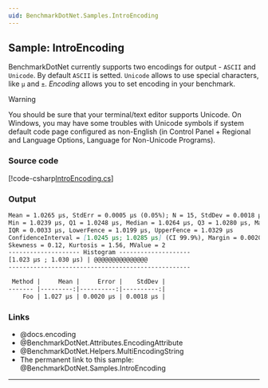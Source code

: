 ```yaml
---
uid: BenchmarkDotNet.Samples.IntroEncoding
---
```


## Sample: IntroEncoding

BenchmarkDotNet currently supports two encodings for output - `ASCII` and `Unicode`.
By default `ASCII` is setted.
`Unicode` allows to use special characters, like `μ` and `±`. 
*Encoding* allows you to set encoding in your benchmark.

> [!WARNING]
> You should be sure that your terminal/text editor supports Unicode.
> On Windows, you may have some troubles with Unicode symbols
>   if system default code page configured as non-English
>   (in Control Panel + Regional and Language Options, Language for Non-Unicode Programs).

### Source code

[!code-csharp[IntroEncoding.cs](../../../samples/BenchmarkDotNet.Samples/IntroEncoding.cs)]

### Output

```markdown
Mean = 1.0265 μs, StdErr = 0.0005 μs (0.05%); N = 15, StdDev = 0.0018 μs
Min = 1.0239 μs, Q1 = 1.0248 μs, Median = 1.0264 μs, Q3 = 1.0280 μs, Max = 1.0296 μs
IQR = 0.0033 μs, LowerFence = 1.0199 μs, UpperFence = 1.0329 μs
ConfidenceInterval = [1.0245 μs; 1.0285 μs] (CI 99.9%), Margin = 0.0020 μs (0.19% of Mean)
Skewness = 0.12, Kurtosis = 1.56, MValue = 2
-------------------- Histogram --------------------
[1.023 μs ; 1.030 μs) | @@@@@@@@@@@@@@@
---------------------------------------------------
```

```markdown
 Method |     Mean |     Error |    StdDev |
------- |---------:|----------:|----------:|
    Foo | 1.027 μs | 0.0020 μs | 0.0018 μs |
```

### Links

* @docs.encoding
* @BenchmarkDotNet.Attributes.EncodingAttribute
* @BenchmarkDotNet.Helpers.MultiEncodingString
* The permanent link to this sample: @BenchmarkDotNet.Samples.IntroEncoding

---